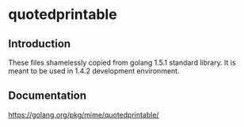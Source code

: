 # quotedprintable

## Introduction

These files shamelessly copied from golang 1.5.1 standard library.
It is meant to be used in 1.4.2 development environment.

## Documentation

https://golang.org/pkg/mime/quotedprintable/
